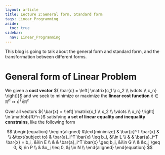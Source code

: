 ```yaml
---
layout: article
title: Lecture 2:General form, Standard form
tags: Linear_Programming
aside:
  toc: true
sidebar:
  nav: Linear_Programming
---
```


This blog is going to talk about the general form and standard form, and the transformation between different forms.

<!--more-->

# General form of Linear Problem

We given a <b>cost vector</b> ${ \bar{c} = \left[ \matrix{c_1 \\ c_2 \\ \vdots \\ c_n} \right]}$ and we seek to minimize or maximize the <b>linear cost function</b> ${ \bar{x} \in \mathbb{R}^n \mapsto \bar{c}^T \bar{x} \mathbb{R}^n}$

Over all vectors ${ \bar{x} = \left[ \matrix{x_1 \\ x_2 \\ \vdots \\ x_n} \right] \in \mathbb{R}^n }$ satisfying <b>a set of linear equality and inequality constrains</b>, like the following form

<center>$$
\begin{equation}
\begin{aligned}
&\text{minimize} & \bar{c}^T \bar{x} & \\
&\text{subject to} & \bar{a}_i^T \bar{x} \leq b_i,  &i\in L \\
& & \bar{a}_i^T \bar{x} = b_i, &i\in E \\
& & \bar{a}_i^T \bar{x} \geq b_i, &i\in G \\
& &x_j \geq 0, &j \in P \\
& &x_j \leq 0, &j \in N \\
\end{aligned}
\end{equation}
$$</center>